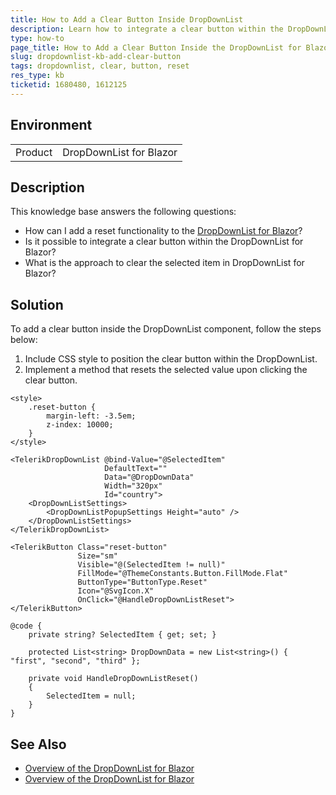 ```yaml
---
title: How to Add a Clear Button Inside DropDownList
description: Learn how to integrate a clear button within the DropDownList for Blazor to enable users to reset the selected value easily.
type: how-to
page_title: How to Add a Clear Button Inside the DropDownList for Blazor
slug: dropdownlist-kb-add-clear-button
tags: dropdownlist, clear, button, reset
res_type: kb
ticketid: 1680480, 1612125
---
```


## Environment
<table>
	<tbody>
		<tr>
			<td>Product</td>
			<td>DropDownList for Blazor</td>
		</tr>
	</tbody>
</table>

## Description

This knowledge base answers the following questions:

- How can I add a reset functionality to the [DropDownList for Blazor](slug:components/dropdownlist/overview)?
- Is it possible to integrate a clear button within the DropDownList for Blazor?
- What is the approach to clear the selected item in DropDownList for Blazor?

## Solution

To add a clear button inside the DropDownList component, follow the steps below:

1. Include CSS style to position the clear button within the DropDownList.
2. Implement a method that resets the selected value upon clicking the clear button.

`````RAZOR
<style>
    .reset-button {
        margin-left: -3.5em;
        z-index: 10000;
    }
</style>

<TelerikDropDownList @bind-Value="@SelectedItem"
                     DefaultText=""
                     Data="@DropDownData"
                     Width="320px"
                     Id="country">
    <DropDownListSettings>
        <DropDownListPopupSettings Height="auto" />
    </DropDownListSettings>
</TelerikDropDownList>

<TelerikButton Class="reset-button"
               Size="sm"
               Visible="@(SelectedItem != null)"
               FillMode="@ThemeConstants.Button.FillMode.Flat"
               ButtonType="ButtonType.Reset"
               Icon="@SvgIcon.X"
               OnClick="@HandleDropDownListReset">
</TelerikButton>

@code {
    private string? SelectedItem { get; set; }

    protected List<string> DropDownData = new List<string>() { "first", "second", "third" };

    private void HandleDropDownListReset()
    {
        SelectedItem = null;
    }
}
`````

## See Also

- [Overview of the DropDownList for Blazor](slug:components/dropdownlist/overview)
- [Overview of the DropDownList for Blazor](slug:components/button/overview)

